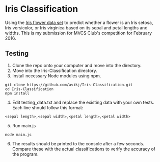 # Iris Classification
Using the [Iris flower data set](https://en.wikipedia.org/wiki/Iris_flower_data_set) to predict whether a flower is an Iris setosa, Iris versicolor, or Iris virginica based on its sepal and petal lengths and widths. This is my submission for MVCS Club's competition for February 2016.

## Testing
1. Clone the repo onto your computer and move into the directory.
2. Move into the Iris-Classification directory.
3. Install necessary Node modules using npm.
  ```shell
  git clone https://github.com/avikj/Iris-Classification.git
  cd Iris-Classification
  npm install
  ```
4. Edit testing_data.txt and replace the existing data with your own tests. Each line should follow this format:
  ```
  <sepal length>,<sepal width>,<petal length>,<petal width>
  ```
5. Run main.js
  ```shell
  node main.js
  ```
6. The results should be printed to the console after a few seconds. Compare these with the actual classifications to verify the accuracy of the program.
